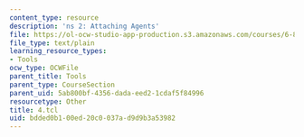 ```yaml
---
content_type: resource
description: 'ns 2: Attaching Agents'
file: https://ol-ocw-studio-app-production.s3.amazonaws.com/courses/6-829-computer-networks-fall-2002/bdded0b100ed20c0037ad9d9b3a53982_4.tcl
file_type: text/plain
learning_resource_types:
- Tools
ocw_type: OCWFile
parent_title: Tools
parent_type: CourseSection
parent_uid: 5ab800bf-4356-dada-eed2-1cdaf5f84996
resourcetype: Other
title: 4.tcl
uid: bdded0b1-00ed-20c0-037a-d9d9b3a53982
---
```

